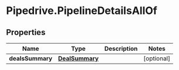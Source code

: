# Pipedrive.PipelineDetailsAllOf

## Properties

Name | Type | Description | Notes
------------ | ------------- | ------------- | -------------
**dealsSummary** | [**DealSummary**](DealSummary.md) |  | [optional] 


